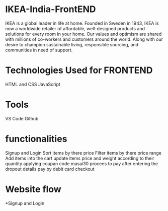 # IKEA-India-FrontEND
IKEA is a global leader in life at home. Founded in Sweden in 1943, IKEA is now a worldwide retailer of affordable, well-designed products and solutions for every room in your home. Our values and optimism are shared with millions of co-workers and customers around the world. Along with our desire to champion sustainable living, responsible sourcing, and communities in need of support.


# Technologies Used for FRONTEND
HTML and CSS
JavaScript


# Tools
VS Code
Github

# functionalities
Signup and Login
Sort items by there price
Filter items by there price range
Add items into the cart
update items price and weight according to their quantity
applying coupan code masai30
procees to pay after entering the dropout details
pay by debit card
checkout

# Website flow
*Signup and Login
